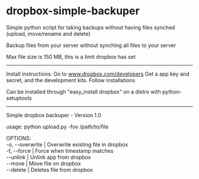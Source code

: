 dropbox-simple-backuper
=======================

Simple python script for taking backups without having files synched (upload, move/rename and delete)

Backup files from your server without synching all files to your server

Max file size is 150 MB, this is a limit dropbox has set

------------------------------------------------------------------------

Install instructions: Go to www.dropbox.com/developers
Get a app key and secret, and the development kits. Follow installations

Can be installed through "easy_install dropbox" on a distro with python-setuptools

------------------------------------------------------------------------



Simple dropbox backuper - Version 1.0  

usage: python upload.py -fov /path/to/file  

OPTIONS:  
    -o, --overwrite  | Overwrite existing file in dropbox  
    -f, --force      | Force when timestamp matches  
    --unlink         | Unlink app from dropbox  
    --move           | Move file on dropbox  
    --delete         | Deletes file from dropbox  

